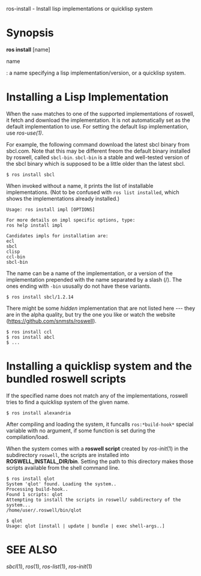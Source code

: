 ros-install - Install lisp implementations or quicklisp system

# Synopsis

**ros install** [name]

<!-- # subcommands -->

name

  : a name specifying a lisp implementation/version, or a quicklisp system.

# Installing a Lisp Implementation

When the `name` matches to one of the supported implementations of roswell, it fetch and download the implementation. It is not automatically set as the default implementation to use. For setting the default lisp implementation, use _ros-use(1)_.

For example, the following command download the latest sbcl binary from sbcl.com. Note that this may be different freom the default binary installed by roswell, called `sbcl-bin`. `sbcl-bin` is a stable and well-tested version of the sbcl binary which is supposed to be a little older than the latest sbcl.

    $ ros install sbcl

When invoked without a name, it prints the list of installable implementations. (Not to be confused with `ros list installed`, which shows the implementations already installed.)

    Usage: ros install impl [OPTIONS]

    For more details on impl specific options, type:
    ros help install impl

    Candidates impls for installation are:
    ecl
    sbcl
    clisp
    ccl-bin
    sbcl-bin

The name can be a name of the implementation, or a version of the implementation prepended with the name separated by a slash (/). The ones ending with `-bin` ususally do not have these variants.

    $ ros install sbcl/1.2.14

There might be some _hidden_ implementation that are not listed here --- they are in the alpha quality, but try the one you like or watch the website (https://github.com/snmsts/roswell).

    $ ros install ccl
    $ ros install abcl
    $ ...

<!-- # options -->
<!--  -->
<!-- # Environmental Variables -->

# Installing a quicklisp system and the bundled roswell scripts

If the specified name does not match any of the implementations, roswell tries to find a quicklisp system of the given name.

    $ ros install alexandria

After compiling and loading the system, it funcalls `ros:*build-hook*` special variable with no argument, if some function is set during the compilation/load.

When the system comes with a **roswell script** created by _ros-init_(1) in the subdirectory `roswell`, the scripts are installed into **ROSWELL_INSTALL_DIR/bin**. Setting the path to this directory makes those scripts available from the shell command line.

    $ ros install qlot
    System 'qlot' found. Loading the system..
    Processing build-hook..
    Found 1 scripts: qlot
    Attempting to install the scripts in roswell/ subdirectory of the system...
    /home/user/.roswell/bin/qlot

    $ qlot
    Usage: qlot [install | update | bundle | exec shell-args..]



# SEE ALSO
_sbcl_(1), _ros_(1), _ros-list_(1), _ros-init_(1)


